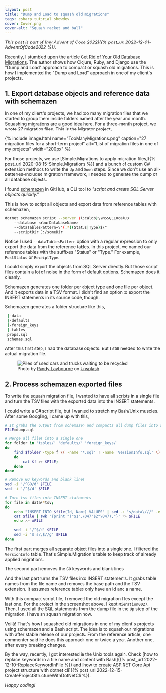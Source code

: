 ```yaml
---
layout: post
title: "Dump and Load to squash old migrations"
tags: csharp tutorial showdev
cover: Cover.png
cover-alt: "Squash racket and ball" 
---
```


_This post is part of [my Advent of Code 2022]({% post_url 2022-12-01-AdventOfCode2022 %})._

Recently, I stumbled upon the article [Get Rid of Your Old Database Migrations](https://andrealeopardi.com/posts/get-rid-of-your-old-database-migrations/). The author shows how Clojure, Ruby, and Django use the "Dump and Load" approach to compact or squash old migrations. This is how I implemented the "Dump and Load" approach in one of my client's projects.

## 1. Export database objects and reference data with schemazen

In one of my client's projects, we had too many migration files that we started to group them inside folders named after the year and month. Squashing migrations are a good idea here. For a three-month project, we wrote 27 migration files. This is the Migrator project,

{% include image.html name="TooManyMigrations.png" caption="27 migration files for a short-term project" alt="List of migration files in one of my projects" width="200px" %}

For those projects, we use [Simple.Migrations to apply migration files]({% post_url 2020-08-15-Simple.Migrations %}) and a bunch of custom C# extension methods to write the `Up` and `Down` steps. Since we don't use an all-batteries-included migration framework, I needed to generate the dump of all database objects.

I found [schemazen](https://github.com/sethreno/schemazen) in GitHub, a CLI tool to _"script and create SQL Server objects quickly."_

This is how to script all objects and export data from reference tables with schemazen,

```bash
dotnet schemazen script --server (localdb)\\MSSQLLocalDB
    --database <YourDatabaseName>
    --dataTablesPattern=\"(.*)(Status|Type)$\"
    --scriptDir C:/someDir
```

Notice I used `--dataTablesPattern` option with a regular expression to only export the data from the reference tables. In this project, we named our reference tables with the suffixes "Status" or "Type." For example, `PostStatus` or `ReceiptType`.

I could simply export the objects from SQL Server directly. But those script files contain a lot of noise in the form of default options. Schemazen does it cleanly.

Schemazen generates one folder per object type and one file per object. And it exports data in a TSV format. I didn't find an option to export the INSERT statements in its source code, though.

Schemazen generates a folder structure like this,

```bash
 |-data
 |-defaults
 |-foreign_keys
 |-tables
 props.sql
 schemas.sql
```

After this first step, I had the database objects. But I still needed to write the actual migration file.

<figure>
<img src="https://images.unsplash.com/photo-1592915883536-d44208ad2baf?crop=entropy&cs=tinysrgb&fit=crop&fm=jpg&h=400&ixid=MnwxfDB8MXxyYW5kb218MHx8fHx8fHx8MTY3MTUwMDEzOA&ixlib=rb-4.0.3&q=80&utm_campaign=api-credit&utm_medium=referral&utm_source=unsplash_source&w=600" alt="Piles of used cars and trucks waiting to be recycled" />

<figcaption>Photo by <a href="https://unsplash.com/@randylaybourne?utm_source=unsplash&utm_medium=referral&utm_content=creditCopyText">Randy Laybourne</a> on <a href="https://unsplash.com/?utm_source=unsplash&utm_medium=referral&utm_content=creditCopyText">Unsplash</a>
  </figcaption>
</figure>

## 2. Process schemazen exported files

To write the squash migration file, I wanted to have all scripts in a single file and turn the TSV files with the exported data into the INSERT statements.

I could write a C# script file, but I wanted to stretch my Bash/Unix muscles. After some Googling, I came up with this,

```bash
# It grabs the output from schemazen and compacts all dump files into a single one
FILE=dump.sql

# Merge all files into a single one
for folder in 'tables/' 'defaults/' 'foreign_keys/'
do
    find $folder -type f \( -name '*.sql' ! -name 'VersionInfo.sql' \) | while read f ;
    do
        cat $f >> $FILE;
    done
done

# Remove GO keywords and blank lines
sed -i '/^GO/d' $FILE
sed -i '/^$/d' $FILE

# Turn tsv files into INSERT statements
for file in data/*tsv;
do
    echo "INSERT INTO $file(Id, Name) VALUES" | sed -e "s/data\///" -e "s/\.tsv//" >> $FILE
    cat $file | awk '{print "("$1",\047"$2"\047),"}' >> $FILE
    echo >> $FILE
    
    sed -i '/^$/d' $FILE
    sed -i '$ s/,$//g' $FILE
done
```

The first part merges all separate object files into a single one. I filtered the `VersionInfo` table. That's Simple.Migration's table to keep track of already applied migrations.

The second part removes the `GO` keywords and blank lines.

And the last part turns the TSV files into INSERT statements. It grabs table names from the file name and removes the base path and the TSV extension. It assumes reference tables only have an id and a name.

With this compact script file, I removed the old migration files except the last one. For the project in the screenshot above, I kept `Migration0027`. Then, I used all the SQL statements from the dump file in the `Up` step of the migration. I have an squash migration now.

Voilà! That's how I squashed old migrations in one of my client's projects using schemazen and a Bash script. The idea is to squash our migrations with after stable release of our projects. From the reference article, one commenter said he does this approach one or twice a year. Another one, after every breaking changes. 

By the way, recently, I got interested in the Unix tools again. Check [how to replace keywords in a file name and content with Bash]({% post_url 2022-12-10-ReplaceKeywordInFile %}) and [how to create ASP.NET Core Api project structure with dotnet cli]({% post_url 2022-12-15-CreateProjectStructureWithDotNetCli %}).

_Happy coding!_